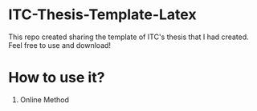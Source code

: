 # ITC-Thesis-Template-Latex
This repo created sharing the template of ITC's thesis that I had created. Feel free to use and download!

# How to use it?
1. Online Method
